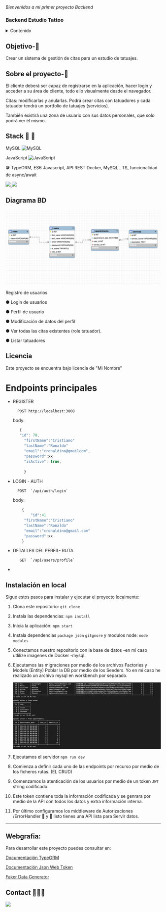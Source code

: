 <em> Bienvenidos a mi primer proyecto Backend </em>

### Backend Estudio Tattoo

<details>
  <summary>Contenido </summary>
  <ol>
  <li><a href="#Objetivo">Objetivo</a></li>

  <li><a href="#sobre-el-proyecto-🔎">Sobre el proyecto</a></li>
  <li><a href="#Stack-🚀">Stack</a></li>
  <li><a href="#Diagrama">Diagrama</a></li>
  <li><a href="#Licencia">Licencia</a></li>
  <li><a href="#Instalacion">Instalación</a></li>
  <li><a href="#Webgrafia">Webgrafia</a></li>
  <li><a href="#Contacto">Contact0</a></li>
  </ol>
</details>

## Objetivo-🎯

Crear un sistema de gestión de citas para un estudio de tatuajes.

## Sobre el proyecto-🔎

El cliente deberá ser capaz de registrarse en la aplicación, hacer login y acceder a su área de cliente, todo ello visualmente desde el navegador.

Citas: modificarlas y anularlas. Podrá crear citas con tatuadores y cada tatuador tendrá
un portfolio de tatuajes (servicios).

También existirá una zona de usuario con sus datos personales, que solo
podrá ver él mismo.

## Stack 🚀 🚀

MySQL ![MySQL](https://img.shields.io/badge/mysql-%2300000f.svg?style=for-the-badge&logo=mysql&logoColor=white)

JavaScript ![JavaScript](https://img.shields.io/badge/javascript-%23323330.svg?style=for-the-badge&logo=javascript&logoColor=%23F7DF1E)

🛠️ TypeORM, ES6 Javascript, API REST
Docker, MySQL , TS, funcionalidad de async/await

<a href="https://www.expressjs.com/">
    <img src= "https://img.shields.io/badge/express.js-%23404d59.svg?style=for-the-badge&logo=express&logoColor=%2361DAFB"/>
</a>

<a href="https://nodejs.org/es/">
    <img src= "https://img.shields.io/badge/node.js-026E00?style=for-the-badge&logo=node.js&logoColor=white"/>
</a>

## Diagrama BD

<img src="./img/StudioDBmysql.png" alt="DB" />

Registro de usuarios

● Login de usuarios

● Perfil de usuario

● Modificación de datos del perfil

● Ver todas las citas existentes (role tatuador).

● Listar tatuadores

## Licencia

Este proyecto se encuentra bajo licencia de "Mi Nombre"

# Endpoints principales

- REGISTER

        POST http://localhost:3000

  body:

  ```js
     {
     "id": 70,
       "firstName":"Cristiano"
       "lastName":"Ronaldo"
       "email":"cronaldino@gmailcom",
       "password":xx
       "isActive": true,

       }
  ```

- LOGIN - AUTH

        POST  `/api/auth/login`

  body:

  ```js
      {
          "id":41
       "firstName":"Cristiano"
       "lastName":"Ronaldo"
       "email":"cronaldino@gmail.com"
       "password":xx
      }
  ```

- DETALLES DEL PERFIL- RUTA

         GET  `/api/users/profile`

-

## Instalación en local

Sigue estos pasos para instalar y ejecutar el proyecto localmente:

1.  Clona este repositorio: `git clone`
2.  Instala las dependencias: `npm install`
3.  Inicia la aplicación: `npm start`
4.  Instala dependencias `package json` `gitgnore`
    y modulos node: `node modules`
5.  Conectamos nuestro repositorio con la base de datos -en mi caso utlilize imagenes de Docker -mysql.

6.  Ejecutamos las migraciones por medio de los archivos Factories y Models (Entity) Poblar la DB por medio de los Seeders. Yo en mi caso he realizado un archivo mysql en workbench por separado.

    <img src="./img/dockermysql.png" />

7.  Ejecutamos el servidor `npm run dev`
8.  Comienza a definir cada uno de las endpoints por recurso por medio de los ficheros rutas. (EL CRUD)

9.  Comenzamos la atenticación de los usuarios por medio de un token `JWT` string codificado.

10. Este token contiene toda la información codificada y se genrara por medio de la API con todos los datos y extra información interna.

11. Por último configuramos los middleware de Autorizaciones /ErrorHandler 🎉 y 🎁 listo tienes una API lista para Servir datos.

---

## Webgrafia:

Para desarrollar este proyecto puedes consultar en:

<a href="https://typeorm.io/" target="_blank"> Documentación TypeORM</a>

<a href="https://jwt.io/" target="_blank"> Documentación Json Web Token</a>

<a href="https://fakerjs.dev/" target="_blank"> Faker Data Generator </a>

## Contact 👩🏽‍💻

<a href="https://www.linkedin.com/in/marissarico" target="_blank"> <img src="https://img.shields.io/badge/-LinkedIn-%230077B5?style=for-the-badge&logo=linkedin&logoColor=white" target="_blank"></a>
